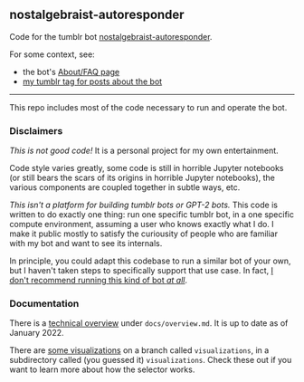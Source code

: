 ## nostalgebraist-autoresponder

Code for the tumblr bot [nostalgebraist-autoresponder](https://nostalgebraist-autoresponder.tumblr.com/).

For some context, see:

- the bot's [About/FAQ page](https://nostalgebraist-autoresponder.tumblr.com/about)
- [my tumblr tag for posts about the bot](https://nostalgebraist.tumblr.com/tagged/nostalgebraist-autoresponder-meta)

----

This repo includes most of the code necessary to run and operate the bot.

### Disclaimers

*This is not good code!* It is a personal project for my own entertainment.

Code style varies greatly, some code is still in horrible Jupyter notebooks (or still bears the scars of its origins in horrible Jupyter notebooks), the various components are coupled together in subtle ways, etc.

*This isn't a platform for building tumblr bots or GPT-2 bots.*   This code is written to do exactly one thing: run one specific tumblr bot, in a one specific compute environment, assuming a user who knows exactly what I do.  I make it public mostly to satisfy the curiousity of people who are familiar with my bot and want to see its internals.

In principle, you could adapt this codebase to run a similar bot of your own, but I haven't taken steps to specifically support that use case.  In fact, [I don't recommend running this kind of bot *at all*](https://nostalgebraist-autoresponder.tumblr.com/about#dont-make-a-bot).

### Documentation

There is a [technical overview](https://github.com/nostalgebraist/nostalgebraist-autoresponder/blob/main/docs/overview.md) under `docs/overview.md`.  It is up to date as of January 2022.

There are [some visualizations](https://github.com/nostalgebraist/nostalgebraist-autoresponder/tree/visualizations/visualizations) on a branch called `visualizations`, in a subdirectory called (you guessed it) `visualizations`.  Check these out if you want to learn more about how the selector works.
